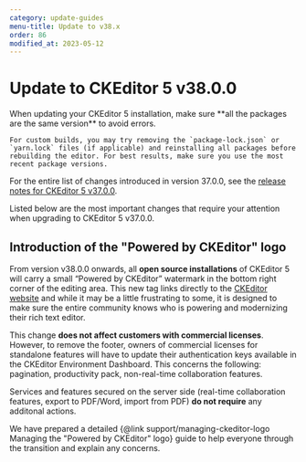 ```yaml
---
category: update-guides
menu-title: Update to v38.x
order: 86
modified_at: 2023-05-12
---
```


# Update to CKEditor 5 v38.0.0

<info-box>
	When updating your CKEditor 5 installation, make sure **all the packages are the same version** to avoid errors.

	For custom builds, you may try removing the `package-lock.json` or `yarn.lock` files (if applicable) and reinstalling all packages before rebuilding the editor. For best results, make sure you use the most recent package versions.
</info-box>

For the entire list of changes introduced in version 37.0.0, see the [release notes for CKEditor 5 v37.0.0](https://github.com/ckeditor/ckeditor5/releases/tag/v37.0.0).

Listed below are the most important changes that require your attention when upgrading to CKEditor 5 v37.0.0.

## Introduction of the "Powered by CKEditor" logo

From version v38.0.0 onwards, all **open source installations** of CKEditor 5 will carry a small “Powered by CKEditor” watermark in the bottom right corner of the editing area. This new tag links directly to the [CKEditor website](https://ckeditor.com/) and while it may be a little frustrating to some, it is designed to make sure the entire community knows who is powering and modernizing their rich text editor.

This change **does not affect customers with commercial licenses**. However, to remove the footer, owners of commercial licenses for standalone features will have to update their authentication keys available in the CKEditor Environment Dashboard. This concerns the following: pagination, productivity pack, non-real-time collaboration features.

Services and features secured on the server side (real-time collaboration features, export to PDF/Word, import from PDF) **do not require** any additonal actions.

We have prepared a detailed {@link support/managing-ckeditor-logo Managing the "Powered by CKEditor" logo} guide to help everyone through the transition and explain any concerns.
